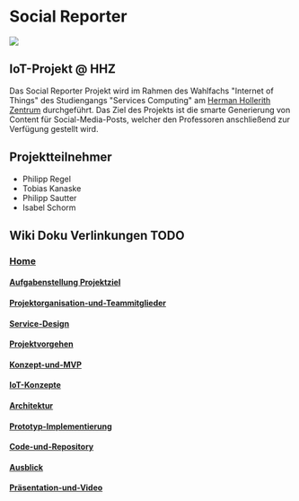 # Social Reporter

![](https://github.com/Social-Reporter-HHZ/Social-Reporter/blob/master/Images/Logo.png?raw=true)

## IoT-Projekt @ HHZ
Das Social Reporter Projekt wird im Rahmen des Wahlfachs "Internet of Things" des Studiengangs "Services Computing" am [Herman Hollerith Zentrum](http://www.hhz.de/home/) durchgeführt.
Das Ziel des Projekts ist die smarte Generierung von Content für Social-Media-Posts, welcher den Professoren anschließend zur Verfügung gestellt wird. 

## Projektteilnehmer

* Philipp Regel
* Tobias Kanaske
* Philipp Sautter
* Isabel Schorm

## Wiki Doku Verlinkungen TODO
### [Home](https://github.com/Social-Reporter-HHZ/Social-Reporter/wiki)
#### [Aufgabenstellung Projektziel](https://github.com/Social-Reporter-HHZ/Social-Reporter/wiki/01-Aufgabenstellung---Projektziel)
#### [Projektorganisation-und-Teammitglieder](https://github.com/Social-Reporter-HHZ/Social-Reporter/wiki/02.-Projektorganisation-und-Teammitglieder)
#### [Service-Design](https://github.com/Social-Reporter-HHZ/Social-Reporter/wiki/02.-Service-Design)
#### [Projektvorgehen](https://github.com/Social-Reporter-HHZ/Social-Reporter/wiki/03.-Projektvorgehen)
#### [Konzept-und-MVP](https://github.com/Social-Reporter-HHZ/Social-Reporter/wiki/04.-Konzept-und-MVP)
#### [IoT-Konzepte](https://github.com/Social-Reporter-HHZ/Social-Reporter/wiki/06.-IoT-Konzepte)
#### [Architektur](https://github.com/Social-Reporter-HHZ/Social-Reporter/wiki/07.-Architektur)
#### [Prototyp-Implementierung](https://github.com/Social-Reporter-HHZ/Social-Reporter/wiki/08.-Prototyp-Implementierung)
#### [Code-und-Repository](https://github.com/Social-Reporter-HHZ/Social-Reporter/wiki/09.-Code-und-Repository)
#### [Ausblick](https://github.com/Social-Reporter-HHZ/Social-Reporter/wiki/10.-Ausblick)
#### [Präsentation-und-Video](https://github.com/Social-Reporter-HHZ/Social-Reporter/wiki/11.-Pr%C3%A4sentation-und-Video)



